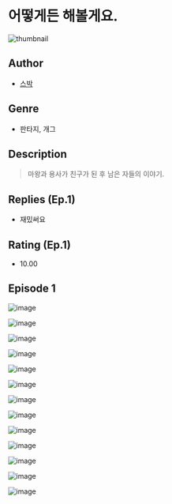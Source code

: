 # 어떻게든 해볼게요.
![thumbnail](https://image-comic.pstatic.net/user_contents_data/challenge_comic/2023/05/23/309733/upload_3834362308954502713_480x623.jpeg)

## Author
- [스박](https://comic.naver.com/artistTitle?id=309733)

## Genre
- 판타지, 개그

## Description
> 마왕과 용사가 친구가 된 후 남은 자들의 이야기.

## Replies (Ep.1)
- 재밌써요

## Rating (Ep.1)
- 10.00

## Episode 1
![image](https://image-comic.pstatic.net/user_contents_data/challenge_comic/2023/05/23/309733/upload_7018358870413554741.jpeg)

![image](https://image-comic.pstatic.net/user_contents_data/challenge_comic/2023/05/23/309733/upload_4136050899962705510.jpeg)

![image](https://image-comic.pstatic.net/user_contents_data/challenge_comic/2023/05/23/309733/upload_3472948649257952305.jpeg)

![image](https://image-comic.pstatic.net/user_contents_data/challenge_comic/2023/05/23/309733/upload_3631135158828281906.jpeg)

![image](https://image-comic.pstatic.net/user_contents_data/challenge_comic/2023/05/23/309733/upload_3977578294033999408.jpeg)

![image](https://image-comic.pstatic.net/user_contents_data/challenge_comic/2023/05/23/309733/upload_7219658537263194467.jpeg)

![image](https://image-comic.pstatic.net/user_contents_data/challenge_comic/2023/05/23/309733/upload_3991705729155491121.jpeg)

![image](https://image-comic.pstatic.net/user_contents_data/challenge_comic/2023/05/23/309733/upload_7148396105753388340.jpeg)

![image](https://image-comic.pstatic.net/user_contents_data/challenge_comic/2023/05/23/309733/upload_4123103952943407457.jpeg)

![image](https://image-comic.pstatic.net/user_contents_data/challenge_comic/2023/05/23/309733/upload_3979274630025601329.jpeg)

![image](https://image-comic.pstatic.net/user_contents_data/challenge_comic/2023/05/23/309733/upload_7292562987236483633.jpeg)

![image](https://image-comic.pstatic.net/user_contents_data/challenge_comic/2023/05/23/309733/upload_4123152335699456098.jpeg)

![image](https://image-comic.pstatic.net/user_contents_data/challenge_comic/2023/05/23/309733/upload_7147556971350537570.jpeg)
